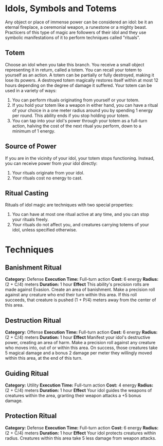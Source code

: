 # Idols, Symbols and Totems
Any object or place of immense power can be considered an idol: be it an eternal fireplace, a ceremonial weapon, a runestone or a mighty beast. Practicers of this type of magic are followers of their idol and they use symbolic manifestations of it to perform techniques called "rituals". 

## Totem
Choose an idol when you take this branch. You receive a small object representing it in return, called a totem. You can recall your totem to yourself as an action. A totem can be partially or fully destroyed, making it lose its powers. A destroyed totem magically restores itself within at most 12 hours depending on the degree of damage it suffered. Your totem can be used in a variety of ways:
1. You can perform rituals originating from yourself or your totem.
2. If you hold your totem like a weapon in either hand, you can have a ritual of your choice in a one meter radius around you by spending 1 energy per round. This ability ends if you stop holding your totem.
3. You can tap into your idol's power through your totem as a full-turn action, halving the cost of the next ritual you perform, down to a minimum of 1 energy.

## Source of Power
If you are in the vicinity of your idol, your totem stops functioning. Instead, you can receive power from your idol directly:
1. Your rituals originate from your idol.
2. Your rituals cost no energy to cast.

## Ritual Casting
Rituals of idol magic are techniques with two special properties:
1. You can have at most one ritual active at any time, and you can stop your rituals freely.
2. Your rituals do not affect you, and creatures carrying totems of your idol, unless specified otherwise.

# Techniques
## Banishment Ritual
**Category:** Defense
**Execution Time:** Full-turn action
**Cost:** 6 energy
**Radius:** (2 + C/4) meters
**Duration:** 1 hour
**Effect**
	This ability's precision rolls are made against Evasion.
	Create an area of banishment. Make a precision roll against any creature who end their turn within this area. If this roll succeeds, that creature is pushed (1 + P/4) meters away from the center of this area.

## Destruction Ritual
**Category:** Offense
**Execution Time:** Full-turn action
**Cost:** 6 energy
**Radius:** (2 + C/4) meters
**Duration:** 1 hour
**Effect**
	Manifest your idol's destructive power, creating an area of harm. Make a precision roll against any creature who moves into, out of or within this area. On success, those creatures take 5 magical damage and a bonus 2 damage per meter they willingly moved within this area, at the end of this turn.

## Guiding Ritual
**Category:** Utility
**Execution Time:** Full-turn action
**Cost:** 4 energy
**Radius:** (2 + C/4) meters
**Duration:** 1 hour
**Effect**
	Your idol guides the weapons of creatures within the area, granting their weapon attacks a +5 bonus damage.

## Protection Ritual
**Category:** Defense
**Execution Time:** Full-turn action
**Cost:** 6 energy
**Radius:** (2 + C/4) meters
**Duration:** 1 hour
**Effect**
	Your idol protects creatures within radius. Creatures within this area take 5 less damage from weapon attacks. 
